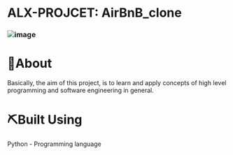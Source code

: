# ALX-PROJCET: AirBnB_clone
### ![image](https://user-images.githubusercontent.com/101451046/188036017-7f8a5c2d-1ac6-434b-9f40-ac8d86398a27.png)

# 🧐About

Basically, the aim of this project, is to learn and apply concepts of high level programming and software engineering in general.
 
 # ⛏️Built Using
Python - Programming language
